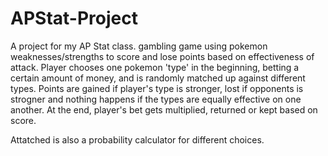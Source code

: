 APStat-Project
==============

A project for my AP Stat class. gambling game using pokemon weaknesses/strengths to score and lose points based on effectiveness of attack.
Player chooses one pokemon 'type' in the beginning, betting a certain amount of money, and is randomly matched up against different types. Points are gained if player's type is stronger, lost if opponents is strogner and nothing happens if the types are equally effective on one another.
At the end, player's bet gets multiplied, returned or kept based on score.

Attatched is also a probability calculator for different choices.
